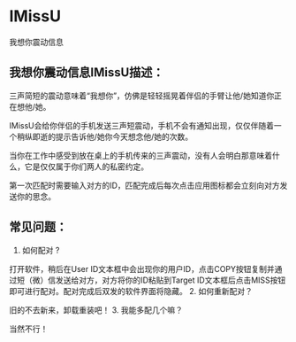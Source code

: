 # IMissU
我想你震动信息

## 我想你震动信息IMissU描述：

三声简短的震动意味着“我想你”，仿佛是轻轻摇晃着伴侣的手臂让他/她知道你正在想他/她。

IMissU会给你伴侣的手机发送三声短震动，手机不会有通知出现，仅仅伴随着一个稍纵即逝的提示告诉他/她你今天想念他/她的次数。

当你在工作中感受到放在桌上的手机传来的三声震动，没有人会明白那意味着什么，它是仅仅属于你们两人的私密约定。

第一次匹配时需要输入对方的ID，匹配完成后每次点击应用图标都会立刻向对方发送你的思念。

## 常见问题：
1. 如何配对 ?

  打开软件，稍后在User ID文本框中会出现你的用户ID，点击COPY按钮复制并通过短（微）信发送给对方，对方将你的ID粘贴到Target ID文本框后点击MISS按钮即可进行配对。配对完成后双发的软件界面将隐藏。
2. 如何重新配对？

  旧的不去新来，卸载重装吧！
3. 我能多配几个嘛？

  当然不行！
